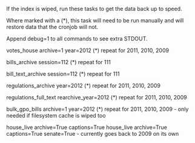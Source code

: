 If the index is wiped, run these tasks to get the data back up to speed. 

Where marked with a (*), this task will need to be run manually and will restore data that the cronjob will not.

Append debug=1 to all commands to see extra STDOUT.


votes_house archive=1 year=2012
	(*) repeat for 2011, 2010, 2009

bills_archive session=112
	(*) repeat for 111

bill_text_archive session=112
	(*) repeat for 111

regulations_archive year=2012
	(*) repeat for 2011, 2010, 2009

regulations_full_text rearchive_year=2012
	(*) repeat for 2011, 2010, 2009

bulk_gpo_bills archive=1 year=2012
	(*) repeat for 2011, 2010, 2009
	- only needed if filesystem cache is wiped too

house_live archive=True captions=True
house_live archive=True captions=True senate=True
	- currently goes back to 2009 on its own